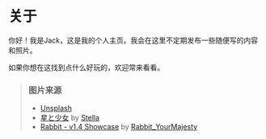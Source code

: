 # 关于
你好！我是Jack，这是我的个人主页。我会在这里不定期发布一些随便写的内容和照片。<p>
如果你想在这找到点什么好玩的，欢迎常来看看。


> ### 图片来源
> - [Unsplash](https://unsplash.com/)
> - [星と少女](https://www.pixiv.net/artworks/108916539) by [Stella](https://www.pixiv.net/users/93273965)
> - [Rabbit - v1.4 Showcase](https://civitai.com/posts/586908) by [Rabbit_YourMajesty](https://civitai.com/user/Rabbit_YourMajesty)